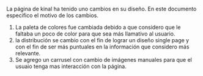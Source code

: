 La página de kinal ha tenido uno cambios en su diseño. En este documento especifico el motivo de los cambios. 
1. La paleta de colores fue cambiada debido a que considero que le faltaba un poco de color para que sea más llamativo al usuario.
2. la distribución se cambio con el fin de lograr un diseño single page y con el fin de ser más puntuales en la información que considero más relevante.
3. Se agrego un carrusel con cambio de imágenes manuales para que el usuaio tenga mas interacción con la página.
